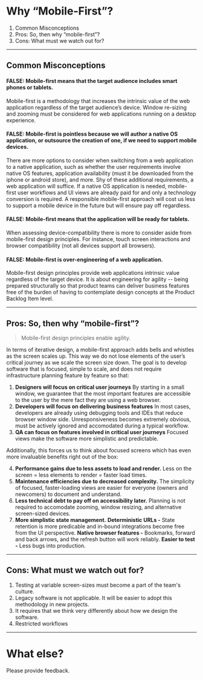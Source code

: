 # Why “Mobile-First”?

1. Common Misconceptions
1. Pros: So, then why “mobile-first”?
1. Cons: What must we watch out for?

***

## Common Misconceptions

#### FALSE: Mobile-first means that the target audience includes smart phones or tablets.
Mobile-first is a methodology that increases the intrinsic value of the web application regardless of the target audience’s device. Window re-sizing and zooming must be considered for web applications running on a desktop experience.

#### FALSE: Mobile-first is pointless because we will author a native OS application, or outsource the creation of one, if we need to support mobile devices.
There are more options to consider when switching from a web application to a native application, such as whether the user requirements involve native OS features, application availability (must it be downloaded from the iphone or android store), and more. Shy of these additional requirements, a web application will suffice. If a native OS application is needed, mobile-first user workflows and UI views are already paid for and only a technology conversion is required. A responsible mobile-first approach will cost us less to support a mobile device in the future but will ensure pay off regardless.

#### FALSE: Mobile-first means that the application will be ready for tablets.
When assessing device-compatibility there is more to consider aside from mobile-first design principles. For instance, touch screen interactions and browser compatibility (not all devices support all browsers).

#### FALSE: Mobile-first is over-engineering of a web application.
Mobile-first design principles provide web applications intrinsic value regardless of the target device. It is about engineering for agility -- being prepared structurally so that product teams can deliver business features free of the burden of having to contemplate design concepts at the Product Backlog Item level.

***

## Pros: So, then why “mobile-first”?

> Mobile-first design principles enable agility.

In terms of iterative design, a mobile-first approach adds bells and whistles as the screen scales up. This way we do not lose elements of the user’s critical journey as we scale the screen size down. The goal is to develop software that is focused, simple to scale, and does not require infrastructure planning feature by feature so that:

1. __Designers will focus on critical user journeys__
    By starting in a small window, we guarantee that the most important features are accessible to the user by the mere fact they are using a web browser.
1. __Developers will focus on delivering business features__
    In most cases, developers are already using debugging tools and IDEs that reduce browser window side. Unresponsiveness becomes extremely obvious, must be actively ignored and accomodated during a typical workflow.
1. __QA can focus on features involved in critical user journeys__
    Focused views make the software more simplistic and predictable.

Additionally, this forces us to think about focused screens which has even more invaluable benefits right out of the box:

4. __Performance gains due to less assets to load and render.__
    Less on the screen = less elements to render = faster load times.
1. __Maintenance efficiencies due to decreased complexity.__
    The simplicity of focused, faster-loading views are easier for everyone (owners and newcomers) to document and understand. 
1. __Less technical debt to pay off on accessibility later.__
    Planning is not required to accomodate zooming, window resizing, and alternative screen-sized devices.
1. __More simplistic state management.__
    __Deterministic URLs -__ State retention is more predicable and in-bound integrations become free from the UI perspective.
    __Native browser features -__ Bookmarks, forward and back arrows, and the refresh button will work reliably.
    __Easier to test -__ Less bugs into production.

***

## Cons: What must we watch out for?

1. Testing at variable screen-sizes must become a part of the team's culture.
1. Legacy software is not applicable. It will be easier to adopt this methodology in new projects.
1. It requires that we think very differently about how we design the software.
1. Restricted workflows

***

# What else?

Please provide feedback.

